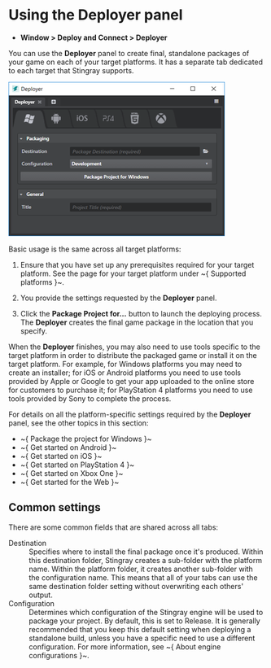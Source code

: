 # Using the Deployer panel

- **Window > Deploy and Connect > Deployer**

You can use the **Deployer** panel to create final, standalone packages of your game on each of your target platforms. It has a separate tab dedicated to each target that Stingray supports.

![Deployer Window Overview](../images/deployer.png)

Basic usage is the same across all target platforms:

1.	Ensure that you have set up any prerequisites required for your target platform. See the page for your target platform under ~{ Supported platforms }~.

2.	You provide the settings requested by the **Deployer** panel.

3.	Click the **Package Project for...** button to launch the deploying process. The **Deployer** creates the final game package in the location that you specify.

When the **Deployer** finishes, you may also need to use tools specific to the target platform in order to distribute the packaged game or install it on the target platform. For example, for Windows platforms you may need to create an installer; for iOS or Android platforms you need to use tools provided by Apple or Google to get your app uploaded to the online store for customers to purchase it; for PlayStation 4 platforms you need to use tools provided by Sony to complete the process.

For details on all the platform-specific settings required by the **Deployer** panel, see the other topics in this section:

-	~{ Package the project for Windows }~
-	~{ Get started on Android }~
-	~{ Get started on iOS }~
-	~{ Get started on PlayStation 4 }~
-	~{ Get started on Xbox One }~
-	~{ Get started for the Web }~

## Common settings

There are some common fields that are shared across all tabs:

<dl>
<dt>Destination</dt>
<dd>Specifies where to install the final package once it's produced. Within this destination folder, Stingray creates a sub-folder with the platform name. Within the platform folder, it creates another sub-folder with the configuration name. This means that all of your tabs can use the same destination folder setting without overwriting each others' output.</dd>

<dt>Configuration</dt>
<dd>Determines which configuration of the Stingray engine will be used to package your project. By default, this is set to Release. It is generally recommended that you keep this default setting when deploying a standalone build, unless you have a specific need to use a different configuration. For more information, see ~{ About engine configurations }~.</dd>
</dl>
